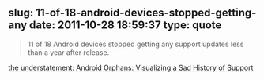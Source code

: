 slug: 11-of-18-android-devices-stopped-getting-any
date: 2011-10-28 18:59:37
type: quote
---

> 11 of 18 Android devices stopped getting any support updates less than a year after release.

[the understatement: Android Orphans: Visualizing a Sad History of Support](http://theunderstatement.com/post/11982112928/android-orphans-visualizing-a-sad-history-of-support)
